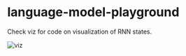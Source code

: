 # language-model-playground

Check viz for code on visualization of RNN states.

![viz](./img/viz-play.gif)
